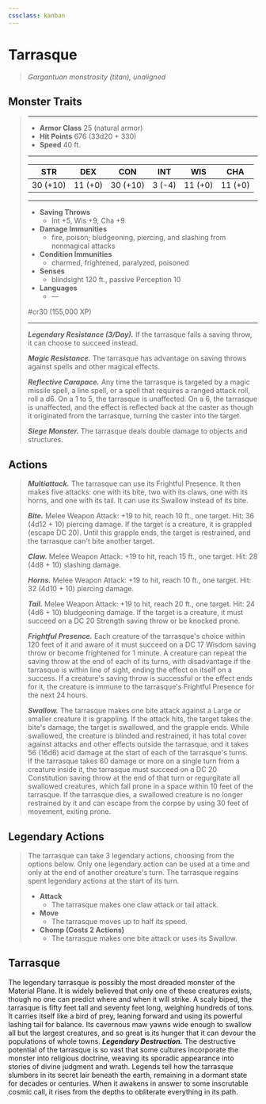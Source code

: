 ```yaml
---
cssclass: kanban
---
```


# Tarrasque
>*Gargantuan monstrosity (titan), unaligned*
## Monster Traits
>___
>- **Armor Class** 25 (natural armor)
>- **Hit Points** 676 (33d20 + 330)
>- **Speed** 40 ft.
>___
>|STR|DEX|CON|INT|WIS|CHA|
>|:---:|:---:|:---:|:---:|:---:|:---:|
>|30 (+10)|11 (+0)|30 (+10)|3 (-4)|11 (+0)|11 (+0)|
>___
>- **Saving Throws**
>	 - Int +5, Wis +9, Cha +9
>- **Damage Immunities**
>	 - fire, poison; bludgeoning, piercing, and slashing from nonmagical attacks
>- **Condition Immunities**
>	 - charmed, frightened, paralyzed, poisoned
>- **Senses**
>	 - blindsight 120 ft., passive Perception 10
>- **Languages**
>	 - —
>
> #cr30 (155,000 XP)
>___
>***Legendary Resistance (3/Day).*** If the tarrasque fails a saving throw, it can choose to succeed instead.  
>
>***Magic Resistance.*** The tarrasque has advantage on saving throws against spells and other magical effects.  
>
>***Reflective Carapace.*** Any time the tarrasque is targeted by a magic missile spell, a line spell, or a spell that requires a ranged attack roll, roll a d6. On a 1 to 5, the tarrasque is unaffected. On a 6, the tarrasque is unaffected, and the effect is reflected back at the caster as though it originated from the tarrasque, turning the caster into the target.  
>
>***Siege Monster.*** The tarrasque deals double damage to objects and structures.  
>
## Actions
>***Multiattack.*** The tarrasque can use its Frightful Presence. It then makes five attacks: one with its bite, two with its claws, one with its horns, and one with its tail. It can use its Swallow instead of its bite.  
>
>***Bite.*** Melee Weapon Attack: +19 to hit, reach 10 ft., one target. Hit: 36 (4d12 + 10) piercing damage. If the target is a creature, it is grappled (escape DC 20). Until this grapple ends, the target is restrained, and the tarrasque can't bite another target.  
>
>***Claw.*** Melee Weapon Attack: +19 to hit, reach 15 ft., one target. Hit: 28 (4d8 + 10) slashing damage.  
>
>***Horns.*** Melee Weapon Attack: +19 to hit, reach 10 ft., one target. Hit: 32 (4d10 + 10) piercing damage.  
>
>***Tail.*** Melee Weapon Attack: +19 to hit, reach 20 ft., one target. Hit: 24 (4d6 + 10) bludgeoning damage. If the target is a creature, it must succeed on a DC 20 Strength saving throw or be knocked prone.  
>
>***Frightful Presence.*** Each creature of the tarrasque's choice within 120 feet of it and aware of it must succeed on a DC 17 Wisdom saving throw or become frightened for 1 minute. A creature can repeat the saving throw at the end of each of its turns, with disadvantage if the tarrasque is within line of sight, ending the effect on itself on a success. If a creature's saving throw is successful or the effect ends for it, the creature is immune to the tarrasque's Frightful Presence for the next 24 hours.  
>
>***Swallow.*** The tarrasque makes one bite attack against a Large or smaller creature it is grappling. If the attack hits, the target takes the bite's damage, the target is swallowed, and the grapple ends. While swallowed, the creature is blinded and restrained, it has total cover against attacks and other effects outside the tarrasque, and it takes 56 (16d6) acid damage at the start of each of the tarrasque's turns.  
>If the tarrasque takes 60 damage or more on a single turn from a creature inside it, the tarrasque must succeed on a DC 20 Constitution saving throw at the end of that turn or regurgitate all swallowed creatures, which fall prone in a space within 10 feet of the tarrasque. If the tarrasque dies, a swallowed creature is no longer restrained by it and can escape from the corpse by using 30 feet of movement, exiting prone.  
>
## Legendary Actions
>The tarrasque can take 3 legendary actions, choosing from the options below. Only one legendary action can be used at a time and only at the end of another creature's turn. The tarrasque regains spent legendary actions at the start of its turn.
>
>- **Attack**
>	- The tarrasque makes one claw attack or tail attack.
>- **Move**
>	- The tarrasque moves up to half its speed.
>- **Chomp (Costs 2 Actions)**
>	- The tarrasque makes one bite attack or uses its Swallow.
## Tarrasque
The legendary tarrasque is possibly the most dreaded monster of the Material Plane. It is widely believed that only one of these creatures exists, though no one can predict where and when it will strike.
A scaly biped, the tarrasque is fifty feet tall and seventy feet long, weighing hundreds of tons. It carries itself like a bird of prey, leaning forward and using its powerful lashing tail for balance. Its cavernous maw yawns wide enough to swallow all but the largest creatures, and so great is its hunger that it can devour the populations of whole towns.
***Legendary Destruction.*** The destructive potential of the tarrasque is so vast that some cultures incorporate the monster into religious doctrine, weaving its sporadic appearance into stories of divine judgment and wrath.
Legends tell how the tarrasque slumbers in its secret lair beneath the earth, remaining in a dormant state for decades or centuries. When it awakens in answer to some inscrutable cosmic call, it rises from the depths to obliterate everything in its path.